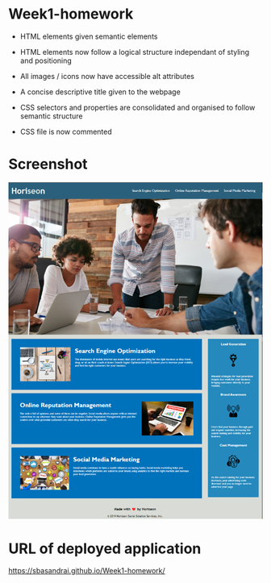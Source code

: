 # Week1-homework
- HTML elements given semantic elements
- HTML elements now follow a logical structure independant of styling and positioning 
- All images / icons now have accessible alt attributes
- A concise descriptive title given to the webpage

- CSS selectors and properties are consolidated and organised to follow semantic structure 

- CSS file is now commented

# Screenshot 


![Screenshot](./assets/images/Screenshot.png)

# URL of deployed application

https://sbasandrai.github.io/Week1-homework/
